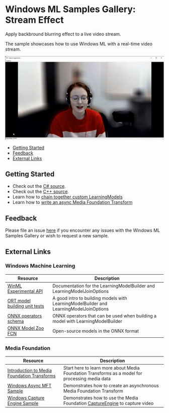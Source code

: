 # Windows ML Samples Gallery: Stream Effect
Apply backbround blurring effect to a live video stream. 

The sample showcases how to use Windows ML with a real-time video stream. 

<img src="Docs/demo.gif" width="650"/>

- [Getting Started](#getting-started)
- [Feedback](#feedback)
- [External Links](#external-links)

## Getting Started
- Check out the [C# source](https://github.com/microsoft/Windows-Machine-Learning/blob/master/Samples/WinMLSamplesGallery/WinMLSamplesGallery/Samples/StreamEffect/StreamEffect.xaml.cs).
- Check out the [C++ source](https://github.com/microsoft/Windows-Machine-Learning/blob/master/Samples/WinMLSamplesGallery/WinMLSamplesGalleryNative/StreamEffect.cpp).
- Learn how to [chain together custom LearningModels](https://github.com/microsoft/Windows-Machine-Learning/blob/master/Samples/WinMLSamplesGallery/WinMLSamplesGalleryNative/SegmentModel.h#L31)
- Learn how to [write an async Media Foundation Transform](https://github.com/microsoft/Windows-Machine-Learning/blob/master/Samples/WinMLSamplesGallery/WinMLSamplesGalleryNative/TransformAsync.h)

## Feedback
Please file an issue [here](https://github.com/microsoft/Windows-Machine-Learning/issues/new) if you encounter any issues with the Windows ML Samples Gallery or wish to request a new sample.

## External Links
### Windows Machine Learning
| Resource                      | Description                                                                            |
|-------------------------------|----------------------------------------------------------------------------------------|
| [WinML Experimental API        ](https://github.com/microsoft/onnxruntime/blob/5fbfca3d58b88d0da29c6b206c36980052a4392c/winml/api/Microsoft.AI.MachineLearning.Experimental.idl)| Documentation for the LearningModelBuilder and LearningModelJoinOptions                |
| [ORT model building unit tests ](https://github.com/microsoft/onnxruntime/blob/22739137c419bb8a86b8f9ff5c8def60b63370c7/winml/test/api/LearningModelSessionAPITest.cpp#L962)| A good intro to building models with LearningModelBuilder and LearningModelJoinOptions |
| [ONNX operators schema         ](https://github.com/onnx/onnx/blob/main/docs/Operators.md)| ONNX operators that can be used when building a model with LearningModelBuilder        |
| [ONNX Model Zoo FCN            ](https://github.com/onnx/models/tree/main/vision/object_detection_segmentation/fcn)| Open-source models in the ONNX format                                                  |

### Media Foundation
| Resource                      | Description                                                                            |
|-------------------------------|----------------------------------------------------------------------------------------|
| [Introduction to Media Foundation Transforms](https://docs.microsoft.com/en-us/windows/win32/medfound/media-foundation-transforms)|  Start here to learn more about Media Foundation Transforms as a model for processing media data|
| [Windows Async MFT Sample ](https://github.com/microsoft/Windows-classic-samples/tree/main/Samples/MediaFoundationTransformDecoder)| Demonstrates how to create an asynchronous Media Foundation Transform |
| [Windows Capture Engine Sample ](https://github.com/microsoft/Windows-classic-samples/tree/main/Samples/CaptureEngineVideoCapture)| Demonstrates how to use the Media Foundation [CaptureEngine](https://docs.microsoft.com/en-us/windows/win32/api/mfcaptureengine/nn-mfcaptureengine-imfcaptureengine) to capture video|
